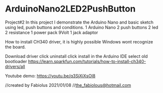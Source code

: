 # ArduinoNano2LED2PushButton 

Project#2
In this project I demonstrate the Arduino Nano and basic sketch using led, push buttons and conditions.
1 Arduino Nano 
2 push buttons 
2 led 
2 resistance 
1 power pack 
9Volt 1 jack adaptor

How to install CH340 driver, it is highly possible Windows wont recognize the board.

Download driver
click uninstall
click install
in the Arduino IDE select old bootloader
https://learn.sparkfun.com/tutorials/how-to-install-ch340-drivers/all

Youtube demo:
https://youtu.be/q3SjXiXsOl8

//created by Fabiolus 2021/01/08
//the_fabiolous@hotmail.com

